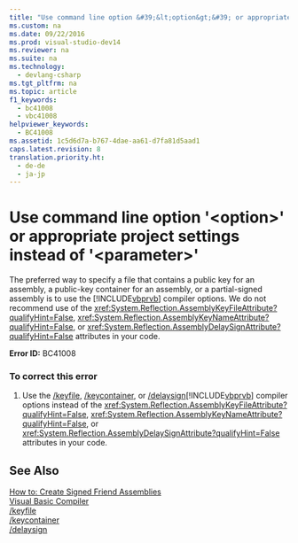 ```yaml
---
title: "Use command line option &#39;&lt;option&gt;&#39; or appropriate project settings instead of &#39;&lt;parameter&gt;&#39;"
ms.custom: na
ms.date: 09/22/2016
ms.prod: visual-studio-dev14
ms.reviewer: na
ms.suite: na
ms.technology: 
  - devlang-csharp
ms.tgt_pltfrm: na
ms.topic: article
f1_keywords: 
  - bc41008
  - vbc41008
helpviewer_keywords: 
  - BC41008
ms.assetid: 1c5d6d7a-b767-4dae-aa61-d7fa81d5aad1
caps.latest.revision: 8
translation.priority.ht: 
  - de-de
  - ja-jp
---
```

# Use command line option &#39;&lt;option&gt;&#39; or appropriate project settings instead of &#39;&lt;parameter&gt;&#39;
The preferred way to specify a file that contains a public key for an assembly, a public-key container for an assembly, or a partial-signed assembly is to use the [!INCLUDE[vbprvb](../vs140/includes/vbprvb_md.md)] compiler options. We do not recommend use of the <xref:System.Reflection.AssemblyKeyFileAttribute?qualifyHint=False>, <xref:System.Reflection.AssemblyKeyNameAttribute?qualifyHint=False>, or <xref:System.Reflection.AssemblyDelaySignAttribute?qualifyHint=False> attributes in your code.  
  
 **Error ID:** BC41008  
  
### To correct this error  
  
1.  Use the [/keyfile](../vs140/-keyfile.md), [/keycontainer](../vs140/-keycontainer.md), or [/delaysign](../vs140/-delaysign.md)[!INCLUDE[vbprvb](../vs140/includes/vbprvb_md.md)] compiler options instead of the <xref:System.Reflection.AssemblyKeyFileAttribute?qualifyHint=False>, <xref:System.Reflection.AssemblyKeyNameAttribute?qualifyHint=False>, or <xref:System.Reflection.AssemblyDelaySignAttribute?qualifyHint=False> attributes in your code.  
  
## See Also  
 [How to: Create Signed Friend Assemblies](../vs140/how-to--create-signed-friend-assemblies--csharp-and-visual-basic-.md)   
 [Visual Basic Compiler](../vs140/visual-basic-command-line-compiler.md)   
 [/keyfile](../vs140/-keyfile.md)   
 [/keycontainer](../vs140/-keycontainer.md)   
 [/delaysign](../vs140/-delaysign.md)